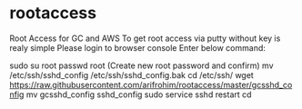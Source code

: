 # rootaccess
Root Access for GC and AWS
To get root access via putty without key is realy simple
Please login to browser console
Enter below command:

sudo su root
passwd root
(Create new root password and confirm)
mv /etc/ssh/sshd_config /etc/ssh/sshd_config.bak
cd /etc/ssh/
wget https://raw.githubusercontent.com/arifrohim/rootaccess/master/gcsshd_config
mv gcsshd_config sshd_config
sudo service sshd restart
cd


